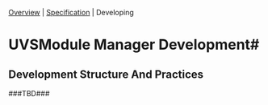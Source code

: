 [Overview](\README.md) | [Specification](SPECIFICATION.md) | Developing

# UVSModule Manager Development#
## Development Structure And Practices  ##


###TBD###
